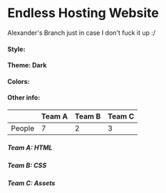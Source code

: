 # Endless Hosting Website
Alexander's Branch just in case I don't fuck it up :/

#### Style: 
#### Theme: Dark
#### Colors: 
#### Other info: 

||Team A|Team B|Team C|
|---|---|---|---|
|People|7|2|3|

##### Team A: HTML
##### Team B: CSS
##### Team C: Assets
